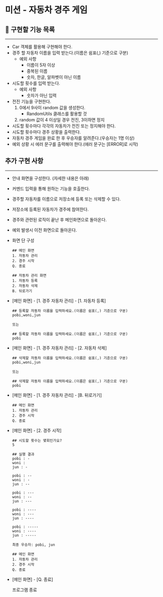 # 미션 - 자동차 경주 게임

## 🚀 구현할 기능 목록
___
- Car 객체를 활용해 구현해야 한다.
- 경주 할 자동차 이름을 입력 받는다.(이름은 쉼표(,) 기준으로 구분)
  - 예외 사항
    - 이름이 5자 이상
    - 중복된 이름
    - 숫자, 한글, 알파벳이 아닌 이름
- 시도할 횟수를 입력 받는다.
  - 예외 사항
    - 숫자가 아닌 입력
- 전진 기능을 구현한다.
  1. 0에서 9사이 random 값을 생성한다.
     - RandomUtils 클래스를 활용할 것
  2. random 값이 4 이상일 경우 전진, 3이하면 정지
- 시도할 횟수마다 각각의 자동차가 전진 또는 정지해야 한다.
- 시도할 횟수마다 경주 상황을 출력한다.
- 자동차 경주 게임을 완료 한 후 우승자를 알려준다.(우승자는 1명 이상)
- 예외 상황 시 에러 문구를 출력해야 한다.(에러 문구는 [ERROR]로 시작)


## 추가 구현 사항
___
- 안내 화면을 구성한다. (자세한 내용은 아래)
- 커멘드 입력을 통해 원하는 기능을 호출한다.
- 경주할 자동차를 이름으로 저장소에 등록 또는 삭제할 수 있다.
- 저장소에 등록된 자동차가 경주에 참여한다.
- 경주와 관련된 로직이 끝난 후 메인화면으로 돌아온다.
- 예외 발생시 이전 화면으로 돌아온다.

- 화면 단 구성
  ```
  ## 메인 화면
  1. 자동차 관리
  2. 경주 시작
  Q. 종료
  ```
  ```
  ## 자동차 관리 화면
  1. 자동차 등록
  2. 자동차 삭제
  B. 뒤로가기
  ```
    
- [메인 화면] - [1. 경주 자동차 관리] - [1. 자동차 등록]
  ```
  ## 등록할 자동차 이름을 입력하세요.(이름은 쉼표(,) 기준으로 구분)
  pobi,woni,jun
  
  또는
  
  ## 등록할 자동차 이름을 입력하세요.(이름은 쉼표(,) 기준으로 구분)
  pobi
  ```
- [메인 화면] - [1. 경주 자동차 관리] - [2. 자동차 삭제]
  ```
  ## 삭제할 자동차 이름을 입력하세요.(이름은 쉼표(,) 기준으로 구분)
  pobi,woni,jun
  
  또는
  
  ## 삭제할 자동차 이름을 입력하세요.(이름은 쉼표(,) 기준으로 구분)
  pobi
  ```
- [메인 화면] - [1. 경주 자동차 관리] - [B. 뒤로가기]
  ```
  ## 메인 화면
  1. 자동차 관리
  2. 경주 시작
  Q. 종료
  ```
- [메인 화면] - [2. 경주 시작]
  ```
  ## 시도할 횟수는 몇회인가요?
  5
  
  ## 실행 결과
  pobi : -
  woni :
  jun : -

  pobi : --
  woni : -
  jun : --

  pobi : ---
  woni : --
  jun : ---

  pobi : ----
  woni : ---
  jun : ----

  pobi : -----
  woni : ----
  jun : -----
  
  최종 우승자: pobi, jun
  
  ## 메인 화면
  1. 자동차 관리
  2. 경주 시작
  Q. 종료
  ```
  
- [메인 화면] - [Q. 종료]
  
  프로그램 종료
